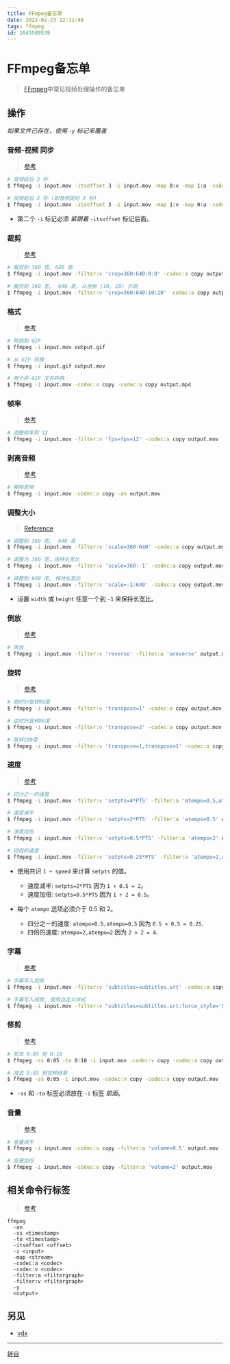 ```yaml
---
title: FFmpeg备忘录
date: 2022-02-23 12:11:48
tags: ffmpeg
id: 1645589539
---
```

# FFmpeg备忘单

> [FFmpeg](https://ffmpeg.org)中常见视频处理操作的备忘单

## 操作

*如果文件已存在，使用 `-y` 标记来覆盖*

### 音频-视频 同步

> [参考](https://superuser.com/questions/982342/in-ffmpeg-how-to-delay-only-the-audio-of-a-mp4-video-without-converting-the-au)

```sh
# 音频延后 3 秒
$ ffmpeg -i input.mov -itsoffset 3 -i input.mov -map 0:v -map 1:a -codec:a copy -codec:v copy output.mov

# 视频延后 3 秒 (即音频提前 3 秒)
$ ffmpeg -i input.mov -itsoffset 3 -i input.mov -map 1:v -map 0:a -codec:a copy -codec:v copy output.mov
```

- 第二个 `-i` 标记必须 *紧跟着* `-itsoffset` 标记后面。

### 裁剪

> [参考](https://ffmpeg.org/ffmpeg-filters.html#crop)

```sh
# 裁剪到 360 宽, 640 高
$ ffmpeg -i input.mov -filter:v 'crop=360:640:0:0' -codec:a copy output.mov

# 裁剪到 360 宽,  640 高, 从坐标 (10, 20) 开始
$ ffmpeg -i input.mov -filter:v 'crop=360:640:10:20' -codec:a copy output.mov
```

### 格式

> [参考](https://stackoverflow.com/questions/8075992/using-ffmpeg-convert-a-file-from-one-output)

```sh
# 转换到 GIF
$ ffmpeg -i input.mov output.gif

# 从 GIF 转换
$ ffmpeg -i input.gif output.mov

# 两个非-GIF 文件转换
$ ffmpeg -i input.mov -codec:v copy -codec:a copy output.mp4
```

### 帧率

> [参考](https://trac.ffmpeg.org/wiki/ChangingFrameRate)

```sh
# 调整帧率到 12
$ ffmpeg -i input.mov -filter:v 'fps=fps=12' -codec:a copy output.mov
```

### 剥离音频

> [参考](https://superuser.com/questions/268985/remove-audio-from-video-file-with-ffmpeg)

```sh
# 移除音频
$ ffmpeg -i input.mov -codec:v copy -an output.mov
```

### 调整大小

> [Reference](https://trac.ffmpeg.org/wiki/Scaling)

```sh
# 调整到 360 宽,  640 高
$ ffmpeg -i input.mov -filter:v 'scale=360:640' -codec:a copy output.mov

# 调整为 360 宽，保持长宽比
$ ffmpeg -i input.mov -filter:v 'scale=360:-1' -codec:a copy output.mov

# 调整到 640 高, 保持长宽比
$ ffmpeg -i input.mov -filter:v 'scale=-1:640' -codec:a copy output.mov
```

- 设置 `width` 或 `height` 任意一个到 `-1` 来保持长宽比。

### 倒放

> [参考](https://video.stackexchange.com/questions/17738/how-to-use-ffmpeg-command-for-reverse-video)

```sh
# 倒放
$ ffmpeg -i input.mov -filter:v 'reverse' -filter:a 'areverse' output.mov
```

### 旋转

> [参考](https://stackoverflow.com/questions/3937387/rotating-videos-with-ffmpeg)

```sh
# 顺时针旋转90度
$ ffmpeg -i input.mov -filter:v 'transpose=1' -codec:a copy output.mov

# 逆时针旋转90度
$ ffmpeg -i input.mov -filter:v 'transpose=2' -codec:a copy output.mov

# 旋转180度
$ ffmpeg -i input.mov -filter:v 'transpose=1,transpose=1' -codec:a copy output.mov
```

### 速度

> [参考](https://trac.ffmpeg.org/wiki/How%20to%20speed%20up%20/%20slow%20down%20a%20video)

```sh
# 四分之一的速度
$ ffmpeg -i input.mov -filter:v 'setpts=4*PTS' -filter:a 'atempo=0.5,atempo=0.5' output.mov

# 速度减半
$ ffmpeg -i input.mov -filter:v 'setpts=2*PTS' -filter:a 'atempo=0.5' output.mov

# 速度加倍
$ ffmpeg -i input.mov -filter:v 'setpts=0.5*PTS' -filter:a 'atempo=2' output.mov

# 四倍的速度
$ ffmpeg -i input.mov -filter:v 'setpts=0.25*PTS' -filter:a 'atempo=2,atempo=2' output.mov
```

- 使用共识 `1 ÷ speed` 来计算 `setpts` 的值。
  - 速度减半: `setpts=2*PTS` 因为 `1 ÷ 0.5 = 2`。
  - 速度加倍: `setpts=0.5*PTS` 因为 `1 ÷ 2 = 0.5`。

- 每个 `atempo` 选项必须介于 0.5 和 2。
  - 四分之一的速度: `atempo=0.5,atempo=0.5` 因为 `0.5 × 0.5 = 0.25`.
  - 四倍的速度: `atempo=2,atempo=2` 因为 `2 × 2 = 4`.

### 字幕

> [参考](https://stackoverflow.com/questions/57869367/ffmpeg-subtitles-alignment-and-position)

```sh
# 字幕写入视频
$ ffmpeg -i input.mov -filter:v 'subtitles=subtitles.srt' -codec:a copy output.mov

# 字幕写入视频, 使用自定义样式
$ ffmpeg -i input.mov -filter:v "subtitles=subtitles.srt:force_style='FontName=Menlo Bold,Fontsize=18'" -codec:a copy output.mov
```

### 修剪

> [参考](https://trac.ffmpeg.org/wiki/Seeking#Cuttingsmallsections)

```sh
# 剪去 0:05 到 0:10
$ ffmpeg -ss 0:05 -to 0:10 -i input.mov -codec:v copy -codec:a copy output.mov

# 减去 0:05 到视频结束
$ ffmpeg -ss 0:05 -i input.mov -codec:v copy -codec:a copy output.mov
```

-  `-ss` 和 `-to` 标签必须放在  `-i` 标签 *前面*。

### 音量

> [参考](https://trac.ffmpeg.org/wiki/AudioVolume)

```sh
# 音量减半
$ ffmpeg -i input.mov -codec:v copy -filter:a 'volume=0.5' output.mov

# 音量加倍
$ ffmpeg -i input.mov -codec:v copy -filter:a 'volume=2' output.mov
```

## 相关命令行标签

> [参考](https://ffmpeg.org/ffmpeg.html)

```
ffmpeg
  -an
  -ss <timestamp>
  -to <timestamp>
  -itsoffset <offset>
  -i <input>
  -map <stream>
  -codec:a <codec>
  -codec:v <codec>
  -filter:a <filtergraph>
  -filter:v <filtergraph>
  -y
  <output>
```

## 另见

- [vdx](https://github.com/yuanqing/vdx)


-----------------------------------
[转自](https://github.com/ljjsimon/ffmpeg-cheatsheet)